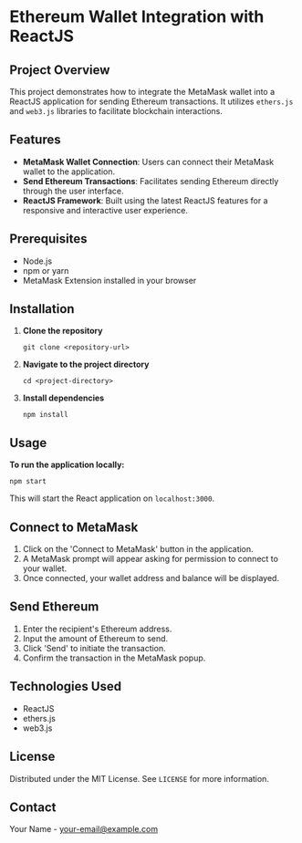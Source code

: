 
# Ethereum Wallet Integration with ReactJS

## Project Overview

This project demonstrates how to integrate the MetaMask wallet into a ReactJS application for sending Ethereum transactions. It utilizes `ethers.js` and `web3.js` libraries to facilitate blockchain interactions.

## Features

- **MetaMask Wallet Connection**: Users can connect their MetaMask wallet to the application.
- **Send Ethereum Transactions**: Facilitates sending Ethereum directly through the user interface.
- **ReactJS Framework**: Built using the latest ReactJS features for a responsive and interactive user experience.

## Prerequisites

- Node.js
- npm or yarn
- MetaMask Extension installed in your browser

## Installation

1. **Clone the repository**
   ```
   git clone <repository-url>
   ```
2. **Navigate to the project directory**
   ```
   cd <project-directory>
   ```
3. **Install dependencies**
   ```
   npm install
   ```

## Usage

**To run the application locally:**
```
npm start
```
This will start the React application on `localhost:3000`.

## Connect to MetaMask

1. Click on the 'Connect to MetaMask' button in the application.
2. A MetaMask prompt will appear asking for permission to connect to your wallet.
3. Once connected, your wallet address and balance will be displayed.

## Send Ethereum

1. Enter the recipient's Ethereum address.
2. Input the amount of Ethereum to send.
3. Click 'Send' to initiate the transaction.
4. Confirm the transaction in the MetaMask popup.

## Technologies Used

- ReactJS
- ethers.js
- web3.js


## License

Distributed under the MIT License. See `LICENSE` for more information.

## Contact

Your Name - [your-email@example.com](harisimran7857@gmail.com)
